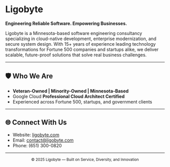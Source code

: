 # Ligobyte

**Engineering Reliable Software. Empowering Businesses.**

Ligobyte is a Minnesota-based software engineering consultancy specializing in cloud-native development, enterprise modernization, and secure system design. With 15+ years of experience leading technology transformations for Fortune 500 companies and startups alike, we deliver scalable, future-proof solutions that solve real business challenges.

---

## 🛡️ Who We Are
- **Veteran-Owned | Minority-Owned | Minnesota-Based**
- Google Cloud **Professional Cloud Architect Certified**
- Experienced across Fortune 500, startups, and government clients

---

## 🌐 Connect With Us
- Website: [ligobyte.com](https://www.ligobyte.com)  
- Email: [contact@ligobyte.com](mailto:contact@ligobyte.com)  
- Phone: (651) 300-0820‬ 

---

<div align="center">
  <sub>© 2025 Ligobyte — Built on Service, Diversity, and Innovation</sub>
</div>
